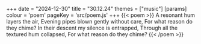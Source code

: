 +++
date = "2024-12-30"
title = "30.12.24"
themes = ["music"]
[params]
  colour = 'poem'
  pageKey = 'src/poem.js'
+++
{{< poem >}}
A resonant hum layers the air,
Evening pipes blown gently without care,
For what reason do they chime?
In their descent my silence is entrapped,
Through all the textured hum collapsed,
For what reason do they chime?
{{< /poem >}}